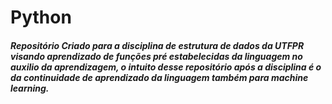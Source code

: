 # Python

##### Repositório Criado para a disciplina de estrutura de dados da UTFPR visando aprendizado de funções pré estabelecidas da linguagem no auxilio da aprendizagem, o intuito desse repositório após a disciplina é o da continuidade de aprendizado da linguagem também para machine learning.
 
